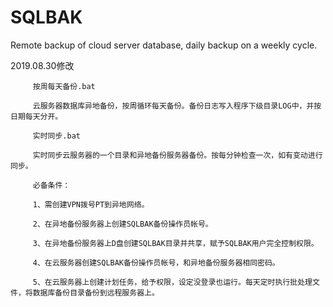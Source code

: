 # SQLBAK
Remote backup of cloud server database, daily backup on a weekly cycle.

2019.08.30修改 

         按周每天备份.bat 
         
         云服务器数据库异地备份，按周循环每天备份。备份日志写入程序下级目录LOG中，并按日期每天分开。
         
         实时同步.bat 
         
         实时同步云服务器的一个目录和异地备份服务器备份。按每分钟检查一次，如有变动进行同步。

         必备条件：

         1、需创建VPN拨号PT到异地网络。

         2、在异地备份服务器上创建SQLBAK备份操作员帐号。
         
         3、在异地备份服务器上D盘创建SQLBAK目录并共享，赋予SQLBAK用户完全控制权限。
         
         4、在云服务器创建SQLBAK备份操作员帐号，和异地备份服务器相同密码。
         
         5、在云服务器上创建计划任务，给予权限，设定没登录也运行。每天定时执行批处理文件，将数据库备份目录备份到远程服务器上。
